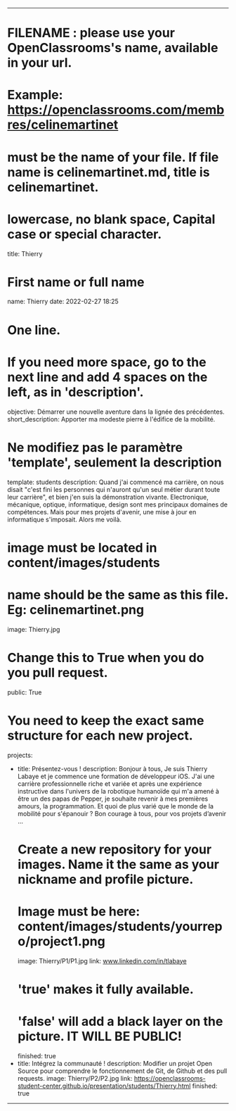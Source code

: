 ---

# FILENAME : please use your OpenClassrooms's name, available in your url.
# Example: https://openclassrooms.com/membres/celinemartinet
# must be the name of your file. If file name is celinemartinet.md, title is celinemartinet.
# lowercase, no blank space, Capital case or special character.
title: Thierry

# First name or full name
name: Thierry
date: 2022-02-27 18:25

# One line.
# If you need more space, go to the next line and add 4 spaces on the left, as in 'description'.
objective: Démarrer une nouvelle aventure dans la lignée des précédentes.
short_description: Apporter ma modeste pierre à l'édifice de la mobilité.

# Ne modifiez pas le paramètre 'template', seulement la description
template: students
description: 
    Quand j'ai commencé ma carrière, on nous disait "c'est fini les personnes
    qui n'auront qu'un seul métier durant toute leur carrière", et bien j'en suis la démonstration vivante.
    Electronique, mécanique, optique, informatique, design sont mes principaux domaines de compétences.
    Mais pour mes projets d'avenir, une mise à jour en informatique s'imposait. Alors me voilà.   
    
# image must be located in content/images/students
# name should be the same as this file. Eg: celinemartinet.png
image: Thierry.jpg

# Change this to True when you do you pull request.
public: True

# You need to keep the exact same structure for each new project.
projects:
  - title: Présentez-vous !
    description: 
    Bonjour à tous,
    Je suis Thierry Labaye et je commence une formation de développeur iOS.
    J'ai une carrière professionnelle riche et variée et après une expérience instructive dans l'univers de la robotique humanoïde
    qui m'a amené à être un des papas de Pepper, je souhaite revenir à mes premières amours, la programmation.
    Et quoi de plus varié que le monde de la mobilité pour s'épanouir ?
    Bon courage à tous, pour vos projets d’avenir …
    # Create a new repository for your images. Name it the same as your nickname and profile picture.
    # Image must be here: content/images/students/yourrepo/project1.png
    image: Thierry/P1/P1.jpg
    link: www.linkedin.com/in/tlabaye
    # 'true' makes it fully available.
    # 'false' will add a black layer on the picture. IT WILL BE PUBLIC!
    finished: true
  - title: Intégrez la communauté !
    description: Modifier un projet Open Source pour comprendre le fonctionnement de Git, de Github et des pull requests. 
    image: Thierry/P2/P2.jpg
    link: https://openclassrooms-student-center.github.io/presentation/students/Thierry.html
    finished: true
  ---
